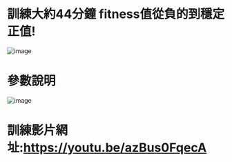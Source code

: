 # 訓練大約44分鐘 fitness值從負的到穩定正值!
![image](https://user-images.githubusercontent.com/114141277/211717939-f7fe00a4-c21d-4d6a-ba66-1ed63cb47158.png)
# 參數說明
![image](https://user-images.githubusercontent.com/114141277/212000631-6efd5885-7a77-48e1-aa9a-a359be9c5c6b.png)

# 訓練影片網址:https://youtu.be/azBus0FqecA
              
